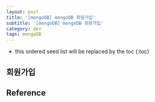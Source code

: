 ```yaml
---
layout: post
title: '[mongoDB] mongoDB 회원가입'
subtitle: '[mongoDB] mongoDB 회원가입'
category: dev
tags: mongoDB
---
```


<!-- prettier-ignore -->
* this ordered seed list will be replaced by the toc 
{:toc}

## 회원가입

## Reference
